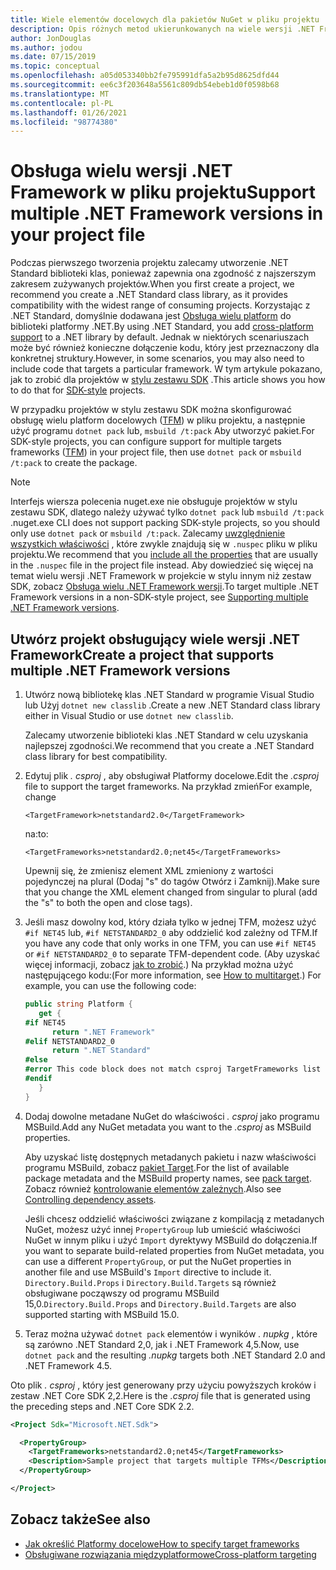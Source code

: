 ```yaml
---
title: Wiele elementów docelowych dla pakietów NuGet w pliku projektu
description: Opis różnych metod ukierunkowanych na wiele wersji .NET Framework z jednego pakietu NuGet w pliku projektu.
author: JonDouglas
ms.author: jodou
ms.date: 07/15/2019
ms.topic: conceptual
ms.openlocfilehash: a05d053340bb2fe795991dfa5a2b95d8625dfd44
ms.sourcegitcommit: ee6c3f203648a5561c809db54ebeb1d0f0598b68
ms.translationtype: MT
ms.contentlocale: pl-PL
ms.lasthandoff: 01/26/2021
ms.locfileid: "98774380"
---
```

# <a name="support-multiple-net-framework-versions-in-your-project-file"></a><span data-ttu-id="540e3-103">Obsługa wielu wersji .NET Framework w pliku projektu</span><span class="sxs-lookup"><span data-stu-id="540e3-103">Support multiple .NET Framework versions in your project file</span></span>

<span data-ttu-id="540e3-104">Podczas pierwszego tworzenia projektu zalecamy utworzenie .NET Standard biblioteki klas, ponieważ zapewnia ona zgodność z najszerszym zakresem zużywanych projektów.</span><span class="sxs-lookup"><span data-stu-id="540e3-104">When you first create a project, we recommend you create a .NET Standard class library, as it provides compatibility with the widest range of consuming projects.</span></span> <span data-ttu-id="540e3-105">Korzystając z .NET Standard, domyślnie dodawana jest [Obsługa wielu platform](/dotnet/standard/library-guidance/cross-platform-targeting) do biblioteki platformy .NET.</span><span class="sxs-lookup"><span data-stu-id="540e3-105">By using .NET Standard, you add [cross-platform support](/dotnet/standard/library-guidance/cross-platform-targeting) to a .NET library by default.</span></span> <span data-ttu-id="540e3-106">Jednak w niektórych scenariuszach może być również konieczne dołączenie kodu, który jest przeznaczony dla konkretnej struktury.</span><span class="sxs-lookup"><span data-stu-id="540e3-106">However, in some scenarios, you may also need to include code that targets a particular framework.</span></span> <span data-ttu-id="540e3-107">W tym artykule pokazano, jak to zrobić dla projektów w [stylu zestawu SDK](../resources/check-project-format.md) .</span><span class="sxs-lookup"><span data-stu-id="540e3-107">This article shows you how to do that for [SDK-style](../resources/check-project-format.md) projects.</span></span>

<span data-ttu-id="540e3-108">W przypadku projektów w stylu zestawu SDK można skonfigurować obsługę wielu platform docelowych ([TFM](/dotnet/standard/frameworks)) w pliku projektu, a następnie użyć programu `dotnet pack` lub, `msbuild /t:pack` Aby utworzyć pakiet.</span><span class="sxs-lookup"><span data-stu-id="540e3-108">For SDK-style projects, you can configure support for multiple targets frameworks ([TFM](/dotnet/standard/frameworks)) in your project file, then use `dotnet pack` or `msbuild /t:pack` to create the package.</span></span>

> [!NOTE]
> <span data-ttu-id="540e3-109">Interfejs wiersza polecenia nuget.exe nie obsługuje projektów w stylu zestawu SDK, dlatego należy używać tylko `dotnet pack` lub `msbuild /t:pack` .</span><span class="sxs-lookup"><span data-stu-id="540e3-109">nuget.exe CLI does not support packing SDK-style projects, so you should only use `dotnet pack` or `msbuild /t:pack`.</span></span> <span data-ttu-id="540e3-110">Zalecamy [uwzględnienie wszystkich właściwości](../reference/msbuild-targets.md#pack-target) , które zwykle znajdują się w `.nuspec` pliku w pliku projektu.</span><span class="sxs-lookup"><span data-stu-id="540e3-110">We recommend that you [include all the properties](../reference/msbuild-targets.md#pack-target) that are usually in the `.nuspec` file in the project file instead.</span></span> <span data-ttu-id="540e3-111">Aby dowiedzieć się więcej na temat wielu wersji .NET Framework w projekcie w stylu innym niż zestaw SDK, zobacz [Obsługa wielu .NET Framework wersji](supporting-multiple-target-frameworks.md).</span><span class="sxs-lookup"><span data-stu-id="540e3-111">To target multiple .NET Framework versions in a non-SDK-style project, see [Supporting multiple .NET Framework versions](supporting-multiple-target-frameworks.md).</span></span>

## <a name="create-a-project-that-supports-multiple-net-framework-versions"></a><span data-ttu-id="540e3-112">Utwórz projekt obsługujący wiele wersji .NET Framework</span><span class="sxs-lookup"><span data-stu-id="540e3-112">Create a project that supports multiple .NET Framework versions</span></span>

1. <span data-ttu-id="540e3-113">Utwórz nową bibliotekę klas .NET Standard w programie Visual Studio lub Użyj `dotnet new classlib` .</span><span class="sxs-lookup"><span data-stu-id="540e3-113">Create a new .NET Standard class library either in Visual Studio or use `dotnet new classlib`.</span></span>

   <span data-ttu-id="540e3-114">Zalecamy utworzenie biblioteki klas .NET Standard w celu uzyskania najlepszej zgodności.</span><span class="sxs-lookup"><span data-stu-id="540e3-114">We recommend that you create a .NET Standard class library for best compatibility.</span></span>

2. <span data-ttu-id="540e3-115">Edytuj plik *. csproj* , aby obsługiwał Platformy docelowe.</span><span class="sxs-lookup"><span data-stu-id="540e3-115">Edit the *.csproj* file to support the target frameworks.</span></span> <span data-ttu-id="540e3-116">Na przykład zmień</span><span class="sxs-lookup"><span data-stu-id="540e3-116">For example, change</span></span>
   
   `<TargetFramework>netstandard2.0</TargetFramework>`
   
   <span data-ttu-id="540e3-117">na:</span><span class="sxs-lookup"><span data-stu-id="540e3-117">to:</span></span>
   
   `<TargetFrameworks>netstandard2.0;net45</TargetFrameworks>`

   <span data-ttu-id="540e3-118">Upewnij się, że zmienisz element XML zmieniony z wartości pojedynczej na plural (Dodaj "s" do tagów Otwórz i Zamknij).</span><span class="sxs-lookup"><span data-stu-id="540e3-118">Make sure that you change the XML element changed from singular to plural (add the "s" to both the open and close tags).</span></span>

3. <span data-ttu-id="540e3-119">Jeśli masz dowolny kod, który działa tylko w jednej TFM, możesz użyć `#if NET45` lub, `#if NETSTANDARD2_0` aby oddzielić kod zależny od TFM.</span><span class="sxs-lookup"><span data-stu-id="540e3-119">If you have any code that only works in one TFM, you can use `#if NET45` or `#if NETSTANDARD2_0` to separate TFM-dependent code.</span></span> <span data-ttu-id="540e3-120">(Aby uzyskać więcej informacji, zobacz [jak to zrobić](/dotnet/core/tutorials/libraries#how-to-multitarget).) Na przykład można użyć następującego kodu:</span><span class="sxs-lookup"><span data-stu-id="540e3-120">(For more information, see [How to multitarget](/dotnet/core/tutorials/libraries#how-to-multitarget).) For example, you can use the following code:</span></span>

   ```csharp
   public string Platform {
      get {
   #if NET45
         return ".NET Framework"
   #elif NETSTANDARD2_0
         return ".NET Standard"
   #else
   #error This code block does not match csproj TargetFrameworks list
   #endif
      }
   }
   ```

4. <span data-ttu-id="540e3-121">Dodaj dowolne metadane NuGet do właściwości *. csproj* jako programu MSBuild.</span><span class="sxs-lookup"><span data-stu-id="540e3-121">Add any NuGet metadata you want to the *.csproj* as MSBuild properties.</span></span>

   <span data-ttu-id="540e3-122">Aby uzyskać listę dostępnych metadanych pakietu i nazw właściwości programu MSBuild, zobacz [pakiet Target](../reference/msbuild-targets.md#pack-target).</span><span class="sxs-lookup"><span data-stu-id="540e3-122">For the list of available package metadata and the MSBuild property names, see [pack target](../reference/msbuild-targets.md#pack-target).</span></span> <span data-ttu-id="540e3-123">Zobacz również [kontrolowanie elementów zależnych](../consume-packages/package-references-in-project-files.md#controlling-dependency-assets).</span><span class="sxs-lookup"><span data-stu-id="540e3-123">Also see [Controlling dependency assets](../consume-packages/package-references-in-project-files.md#controlling-dependency-assets).</span></span>

   <span data-ttu-id="540e3-124">Jeśli chcesz oddzielić właściwości związane z kompilacją z metadanych NuGet, możesz użyć innej `PropertyGroup` lub umieścić właściwości NuGet w innym pliku i użyć `Import` dyrektywy MSBuild do dołączenia.</span><span class="sxs-lookup"><span data-stu-id="540e3-124">If you want to separate build-related properties from NuGet metadata, you can use a different `PropertyGroup`, or put the NuGet properties in another file and use MSBuild's `Import` directive to include it.</span></span> <span data-ttu-id="540e3-125">`Directory.Build.Props` i `Directory.Build.Targets` są również obsługiwane począwszy od programu MSBuild 15,0.</span><span class="sxs-lookup"><span data-stu-id="540e3-125">`Directory.Build.Props` and `Directory.Build.Targets` are also supported starting with MSBuild 15.0.</span></span>

5. <span data-ttu-id="540e3-126">Teraz można używać `dotnet pack` elementów i wyników *. nupkg* , które są zarówno .NET Standard 2,0, jak i .NET Framework 4,5.</span><span class="sxs-lookup"><span data-stu-id="540e3-126">Now, use `dotnet pack` and the resulting *.nupkg* targets both .NET Standard 2.0 and .NET Framework 4.5.</span></span>

<span data-ttu-id="540e3-127">Oto plik *. csproj* , który jest generowany przy użyciu powyższych kroków i zestaw .NET Core SDK 2,2.</span><span class="sxs-lookup"><span data-stu-id="540e3-127">Here is the *.csproj* file that is generated using the preceding steps and .NET Core SDK 2.2.</span></span>

```xml
<Project Sdk="Microsoft.NET.Sdk">

  <PropertyGroup>
    <TargetFrameworks>netstandard2.0;net45</TargetFrameworks>
    <Description>Sample project that targets multiple TFMs</Description>
  </PropertyGroup>

</Project>
```

## <a name="see-also"></a><span data-ttu-id="540e3-128">Zobacz także</span><span class="sxs-lookup"><span data-stu-id="540e3-128">See also</span></span>

* [<span data-ttu-id="540e3-129">Jak określić Platformy docelowe</span><span class="sxs-lookup"><span data-stu-id="540e3-129">How to specify target frameworks</span></span>](/dotnet/standard/frameworks#how-to-specify-target-frameworks)
* [<span data-ttu-id="540e3-130">Obsługiwane rozwiązania międzyplatformowe</span><span class="sxs-lookup"><span data-stu-id="540e3-130">Cross-platform targeting</span></span>](/dotnet/standard/library-guidance/cross-platform-targeting)
